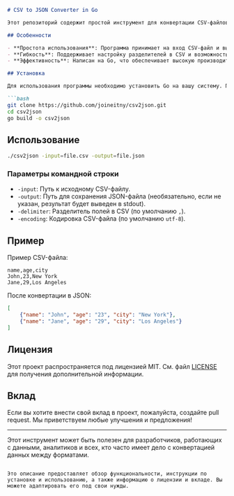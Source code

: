```markdown
# CSV to JSON Converter in Go

Этот репозиторий содержит простой инструмент для конвертации CSV-файлов в JSON, написанный на языке Go. Утилита позволяет легко преобразовывать структурированные данные из формата CSV в удобный для работы JSON.

## Особенности

- **Простота использования**: Программа принимает на вход CSV-файл и выводит JSON в стандартный вывод или в указанный файл.
- **Гибкость**: Поддерживает настройку разделителей в CSV и возможность выбора кодировки.
- **Эффективность**: Написан на Go, что обеспечивает высокую производительность даже с большими объемами данных.

## Установка

Для использования программы необходимо установить Go на вашу систему. После установки Go, клонируйте репозиторий и соберите проект:

```bash
git clone https://github.com/joineitny/csv2json.git
cd csv2json
go build -o csv2json
```

## Использование

```bash
./csv2json -input=file.csv -output=file.json
```

### Параметры командной строки

- `-input`: Путь к исходному CSV-файлу.
- `-output`: Путь для сохранения JSON-файла (необязательно, если не указан, результат будет выведен в stdout).
- `-delimiter`: Разделитель полей в CSV (по умолчанию `,`).
- `-encoding`: Кодировка CSV-файла (по умолчанию `utf-8`).

## Пример

Пример CSV-файла:

```csv
name,age,city
John,23,New York
Jane,29,Los Angeles
```

После конвертации в JSON:

```json
[
    {"name": "John", "age": "23", "city": "New York"},
    {"name": "Jane", "age": "29", "city": "Los Angeles"}
]
```

## Лицензия

Этот проект распространяется под лицензией MIT. См. файл [LICENSE](LICENSE) для получения дополнительной информации.

## Вклад

Если вы хотите внести свой вклад в проект, пожалуйста, создайте pull request. Мы приветствуем любые улучшения и предложения!

---

Этот инструмент может быть полезен для разработчиков, работающих с данными, аналитиков и всех, кто часто имеет дело с конвертацией данных между форматами.
```

Это описание предоставляет обзор функциональности, инструкции по установке и использованию, а также информацию о лицензии и вкладе. Вы можете адаптировать его под свои нужды.
